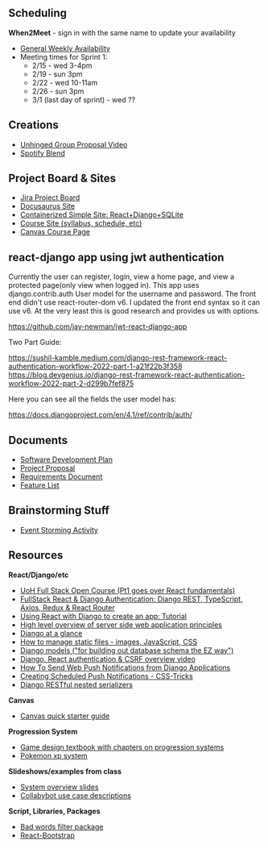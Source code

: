 ## Scheduling
**When2Meet** - sign in with the same name to update your availability
* <a target="_blank" href="https://www.when2meet.com/?18802038-sMqA3">General Weekly Availability</a> 
* Meeting times for Sprint 1:
    * 2/15 - wed 3-4pm
    * 2/19 - sun 3pm
    * 2/22 - wed 10-11am
    * 2/26 - sun 3pm
    * 3/1 (last day of sprint) - wed ??

## Creations
* [Unhinged Group Proposal Video](https://youtu.be/oi3PMAiAiwQ)
* [Spotify Blend](https://open.spotify.com/playlist/37i9dQZF1EJMUpbfZ9whOF?si=b0c941500b914e24) 

## Project Board & Sites
* <a target="_blank" href="https://temple-cis-projects-in-cs.atlassian.net/jira/software/c/projects/SB/boards/32/backlog?view=detail&selectedIssue=SB-6&epics=visible&issueLimit=100">Jira Project Board</a>
* <a href="https://capstone-projects-2023-spring.github.io/project-virtual-pet/" target="_blank">Docusaurus Site</a>
* <a href="https://github.com/ccho-0508/simple-site" target="_blank">Containerized Simple Site: React+Django+SQLite</a>
* <a href="https://capstone.ianapplebaum.com/" target="_blank">Course Site (syllabus, schedule, etc)</a>
* <a href="https://templeu.instructure.com/courses/124586" target="_blank">Canvas Course Page</a>

## react-django app using jwt authentication
Currently the user can register, login, view a home page, and view a protected page(only view when logged in). This app uses django.contrib.auth User model for the username and password. The front end didn't use react-router-dom v6. I updated the front end syntax so it can use v6. At the very least this is good research and provides us with options. 

https://github.com/jay-newman/jwt-react-django-app

Two Part Guide:

https://sushil-kamble.medium.com/django-rest-framework-react-authentication-workflow-2022-part-1-a21f22b3f358
https://blog.devgenius.io/django-rest-framework-react-authentication-workflow-2022-part-2-d299b7fef875

Here you can see all the fields the user model has:

https://docs.djangoproject.com/en/4.1/ref/contrib/auth/

## Documents
* <a href="https://docs.google.com/document/d/1R3kF0f-yiPbxu7IfqQ-IOnBlch3DSUpk/edit#" target="_blank">Software Development Plan</a>
* <a href="https://docs.google.com/document/d/1XPm3EVNeggNEwHU8skWAMJUmIKoehJBc8fHrWDONbpk/edit?usp=sharing" target="_blank">Project Proposal</a>
* <a href="https://docs.google.com/document/d/1G1QB7zqXOPQq4_gtCITBzzxrPv1aDww3/edit?usp=sharing&ouid=116153358400256886765&rtpof=true&sd=true" target="_blank">Requirements Document</a>
* <a href="https://docs.google.com/document/d/192c1LLYOw-ra5uigirfHT2i3eUqmalnS2BczVaODvVQ/edit?usp=sharing" target="_blank">Feature List</a>

## Brainstorming Stuff
* <a href="https://miro.com/app/board/uXjVPpHPObc=/?share_link_id=752403146799" target="_blank">Event Storming Activity</a>

## Resources
**React/Django/etc**
* <a href="https://fullstackopen.com/en/part1" target="_blank">UoH Full Stack Open Course (Pt1 goes over React fundamentals)</a>
* <a href="https://dev.to/koladev/django-rest-authentication-cmh" target="_blank">FullStack React & Django Authentication: Django REST, TypeScript, Axios, Redux & React Router</a>
* <a href="https://blog.logrocket.com/using-react-django-create-app-tutorial/" target="_blank">Using React with Django to create an app: Tutorial</a>
* <a href="https://developer.mozilla.org/en-US/docs/Learn/Server-side/First_steps/Introduction" target="_blank">High level overview of server side web application principles</a>
* <a href="https://docs.djangoproject.com/en/4.1/intro/overview/" target="_blank">Django at a glance</a>
* <a href="https://docs.djangoproject.com/en/4.1/howto/static-files/" target="_blank">How to manage static files - images, JavaScript, CSS</a>
* <a href="https://docs.djangoproject.com/en/4.1/topics/db/models/" target="_blank">Django models ("for building out database schema the EZ way")</a>
* <a href="https://www.youtube.com/watch?v=89KrqjqPeZ0&t=1s" target="_blank">Django, React authentication & CSRF overview video</a>
* <a href="https://www.digitalocean.com/community/tutorials/how-to-send-web-push-notifications-from-django-applications" target="_blank">How To Send Web Push Notifications from Django Applications</a>
* <a href="https://css-tricks.com/creating-scheduled-push-notifications/" target="_blank">Creating Scheduled Push Notifications - CSS-Tricks</a>
* <a href="https://www.django-rest-framework.org/api-guide/relations/#hyperlinkedidentityfield" target = "_blank">Django RESTful nested serializers</a>



**Canvas**
* <a href="https://github.com/instructure/canvas-lms/wiki/Quick-Start" target="_blank">Canvas quick starter guide</a>

**Progression System**
* <a href="http://library.lol/main/E4C6D18254847647DBB6045F7452911D" target="_blank">Game design textbook with chapters on progression systems</a>
* <a href="https://bulbapedia.bulbagarden.net/wiki/Experience" target="_blank">Pokemon xp system</a>

**Slideshows/examples from class**
* <a href="https://templeu.instructure.com/courses/124586/files/22142094?module_item_id=5202422" target="_blank">System overview slides</a>
* <a href="https://capstone-projects-2022-fall.github.io/project-collabybot/docs/requirements/use-case-descriptions" target="_blank">Collabybot use case descriptions</a>

**Script, Libraries, Packages**
* <a href="https://github.com/web-mech/badwords" target="_blank">Bad words filter package</a>
* <a href="https://react-bootstrap.netlify.app/components/alerts" target="_blank">React-Bootstrap</a>
